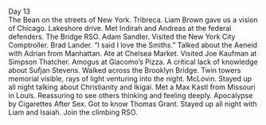 Day 13  
The Bean on the streets of New York. Tribreca. Liam Brown gave us a vision of Chicago. Lakeshore drive. Met Indirah and Andreas at the federal defenders. The Bridge RSO. Adam Sandler. Visited the New York City Comptroller. Brad Lander. “I said I love the Smiths.” Talked about the Aeneid with Adrian from Manhattan. Ate at Chelsea Market. Visited Joe Kaufman at Simpson Thatcher. Amogus at Giacomo’s Pizza. A critical lack of knowledge about Sufjan Stevens. Walked across the Brooklyn Bridge. Twin towers memorial visible, rays of light venturing into the night. McLovin. Stayed up all night talking about Christianity and Ikigai. Met a Max Kastl from Missouri in Louis. Reassuring to see others thinking and feeling deeply. Apocalypse by Cigarettes After Sex. Got to know Thomas Grant. Stayed up all night with Liam and Isaiah. Join the climbing RSO.

